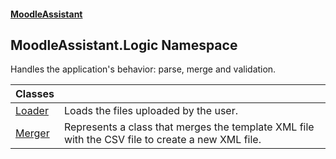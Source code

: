 #### [MoodleAssistant](index.md 'index')

## MoodleAssistant.Logic Namespace

Handles the application's behavior: parse, merge and validation.

| Classes | |
| :--- | :--- |
| [Loader](MoodleAssistant.Logic.Loader.md 'MoodleAssistant.Logic.Loader') | Loads the files uploaded by the user. |
| [Merger](MoodleAssistant.Logic.Merger.md 'MoodleAssistant.Logic.Merger') | Represents a class that merges the template XML file with the CSV file to create a new XML file. |
